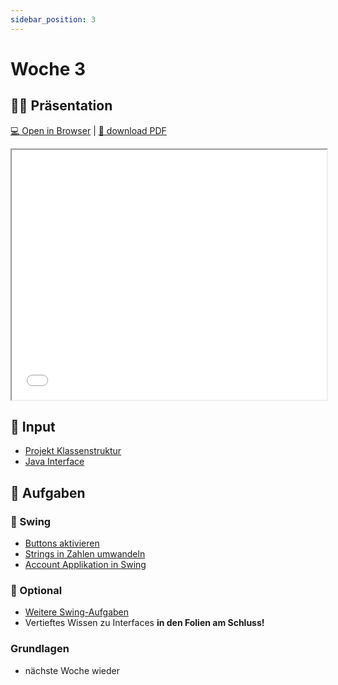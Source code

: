 ```yaml
---
sidebar_position: 3
---
```


# Woche 3

## :teacher: Präsentation

[:computer: Open in Browser](pathname:///slides/woche-3) |
[:floppy_disk: download PDF](pathname:///slides/woche-3.pdf)

<iframe src="/bbzbl-modul-404/slides/woche-3" width="100%" height="400px"></iframe>

## :brain: Input

- [Projekt Klassenstruktur](../konzepte/uml.md#abhängigkeiten)
- [Java Interface](../konzepte/actionlistener.md)

## :pencil: Aufgaben

<div class="grid"><div>

### :nail_care: Swing

- [Buttons aktivieren](../aufgaben-swing/buttons-aktivieren.md)
- [Strings in Zahlen umwandeln](../aufgaben-swing/strings-nach-int-umwandeln.md)
- [Account Applikation in Swing](../aufgaben-swing/account-application.md)

### :superhero: Optional

- [Weitere Swing-Aufgaben](../aufgaben-swing/zusatz.md)
- Vertieftes Wissen zu Interfaces **in den Folien am Schluss!**

</div><div>

### Grundlagen

- nächste Woche wieder

</div></div>
